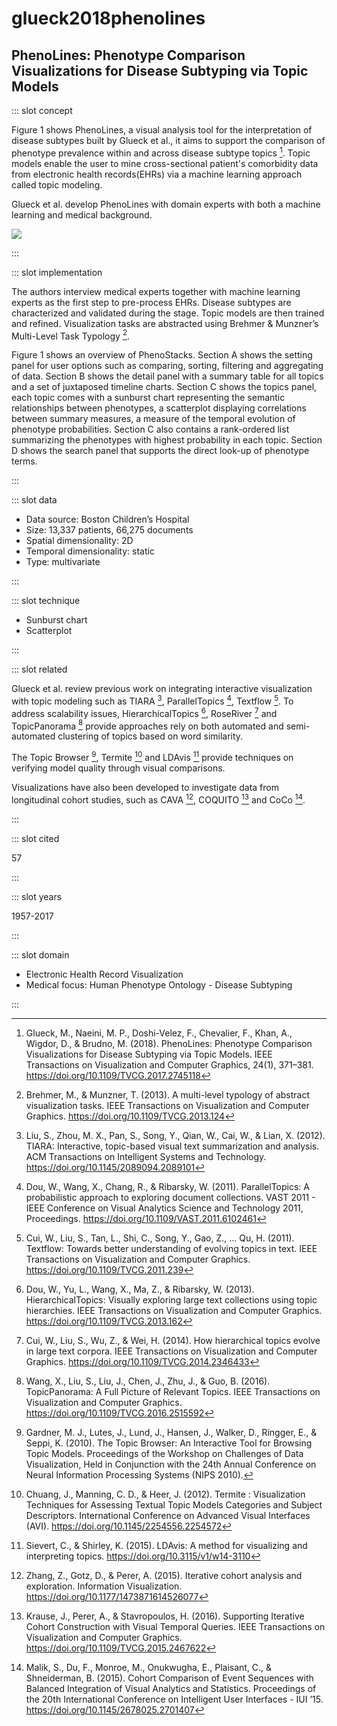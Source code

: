 # glueck2018phenolines

## PhenoLines: Phenotype Comparison Visualizations for Disease Subtyping via Topic Models

<Paper>

::: slot concept

Figure 1 shows PhenoLines, a visual analysis tool for the interpretation of disease subtypes built by Glueck et al., it aims to support the comparison of phenotype prevalence within and across disease subtype topics [^PhenoLines]. Topic models enable the user to mine cross-sectional patient's comorbidity data from electronic health records(EHRs) via a machine learning approach called topic modeling.

Glueck et al. develop PhenoLines with domain experts with both a machine learning and medical background.

![](https://share.henry.wang/v0ClW9/Y7oUpwkDkP+)

:::

::: slot implementation

The authors interview medical experts together with machine learning experts as the first step to pre-process EHRs. Disease subtypes are characterized and validated during the stage. Topic models are then trained and refined. Visualization tasks are abstracted using Brehmer & Munzner’s Multi-Level Task Typology [^BMMTT].

Figure 1 shows an overview of PhenoStacks. Section A shows the setting panel for user options such as comparing, sorting, filtering and aggregating of data. Section B shows the detail panel with a summary table for all topics and a set of juxtaposed timeline charts. Section C shows the topics panel, each topic comes with a sunburst chart representing the semantic relationships between phenotypes, a scatterplot displaying correlations between summary measures, a measure of the temporal evolution of phenotype probabilities. Section C also contains a rank-ordered list summarizing the phenotypes with highest probability in each topic. Section D shows the search panel that supports the direct look-up of phenotype terms.

:::

::: slot data

- Data source: Boston Children’s Hospital
- Size: 13,337 patients, 66,275 documents
- Spatial dimensionality: 2D
- Temporal dimensionality: static
- Type: multivariate

:::

::: slot technique

- Sunburst chart
- Scatterplot

:::

::: slot related

Glueck et al. review previous work on integrating interactive visualization with topic modeling such as TIARA [^TIARA], ParallelTopics [^ParallelTopics], Textflow [^Textflow]. To address scalability issues, HierarchicalTopics [^HierarchicalTopics], RoseRiver [^RoseRiver] and TopicPanorama [^TopicPanorama] provide approaches rely on both automated and semi-automated clustering of topics based on word similarity.

The Topic Browser [^TTB], Termite [^Termite] and LDAvis [^LDAvis] provide techniques on verifying model quality through visual comparisons.

Visualizations have also been developed to investigate data from longitudinal cohort studies, such as CAVA [^CAVA], COQUITO [^COQUITO] and CoCo [^CoCo].

:::

::: slot cited

57

:::

::: slot years

1957-2017

:::

::: slot domain

- Electronic Health Record Visualization
- Medical focus: Human Phenotype Ontology - Disease Subtyping

:::

</Paper>

[^PhenoLines]: Glueck, M., Naeini, M. P., Doshi-Velez, F., Chevalier, F., Khan, A., Wigdor, D., & Brudno, M. (2018). PhenoLines: Phenotype Comparison Visualizations for Disease Subtyping via Topic Models. IEEE Transactions on Visualization and Computer Graphics, 24(1), 371–381. https://doi.org/10.1109/TVCG.2017.2745118

[^BMMTT]: Brehmer, M., & Munzner, T. (2013). A multi-level typology of abstract visualization tasks. IEEE Transactions on Visualization and Computer Graphics. https://doi.org/10.1109/TVCG.2013.124

[^TIARA]: Liu, S., Zhou, M. X., Pan, S., Song, Y., Qian, W., Cai, W., & Lian, X. (2012). TIARA: Interactive, topic-based visual text summarization and analysis. ACM Transactions on Intelligent Systems and Technology. https://doi.org/10.1145/2089094.2089101

[^ParallelTopics]: Dou, W., Wang, X., Chang, R., & Ribarsky, W. (2011). ParallelTopics: A probabilistic approach to exploring document collections. VAST 2011 - IEEE Conference on Visual Analytics Science and Technology 2011, Proceedings. https://doi.org/10.1109/VAST.2011.6102461

[^Textflow]: Cui, W., Liu, S., Tan, L., Shi, C., Song, Y., Gao, Z., … Qu, H. (2011). Textflow: Towards better understanding of evolving topics in text. IEEE Transactions on Visualization and Computer Graphics. https://doi.org/10.1109/TVCG.2011.239

[^HierarchicalTopics]: Dou, W., Yu, L., Wang, X., Ma, Z., & Ribarsky, W. (2013). HierarchicalTopics: Visually exploring large text collections using topic hierarchies. IEEE Transactions on Visualization and Computer Graphics. https://doi.org/10.1109/TVCG.2013.162

[^RoseRiver]: Cui, W., Liu, S., Wu, Z., & Wei, H. (2014). How hierarchical topics evolve in large text corpora. IEEE Transactions on Visualization and Computer Graphics. https://doi.org/10.1109/TVCG.2014.2346433

[^TopicPanorama]: Wang, X., Liu, S., Liu, J., Chen, J., Zhu, J., & Guo, B. (2016). TopicPanorama: A Full Picture of Relevant Topics. IEEE Transactions on Visualization and Computer Graphics. https://doi.org/10.1109/TVCG.2016.2515592

[^TTB]: Gardner, M. J., Lutes, J., Lund, J., Hansen, J., Walker, D., Ringger, E., & Seppi, K. (2010). The Topic Browser: An Interactive Tool for Browsing Topic Models. Proceedings of the Workshop on Challenges of Data Visualization, Held in Conjunction with the 24th Annual Conference on Neural Information Processing Systems (NIPS 2010).

[^Termite]: Chuang, J., Manning, C. D., & Heer, J. (2012). Termite : Visualization Techniques for Assessing Textual Topic Models Categories and Subject Descriptors. International Conference on Advanced Visual Interfaces (AVI). https://doi.org/10.1145/2254556.2254572

[^LDAvis]: Sievert, C., & Shirley, K. (2015). LDAvis: A method for visualizing and interpreting topics. https://doi.org/10.3115/v1/w14-3110

[^Rind]: Rind, A., Wang, T. D., Aigner, W., Miksch, S., Wongsuphasawat, K., Plaisant, C., & Shneiderman, B. (2011). Interactive Information Visualization to Explore and Query Electronic Health Records. Foundations and Trends® in Human–Computer Interaction, 5(3), 207–298. https://doi.org/10.1561/1100000039

[^COQUITO]: Krause, J., Perer, A., & Stavropoulos, H. (2016). Supporting Iterative Cohort Construction with Visual Temporal Queries. IEEE Transactions on Visualization and Computer Graphics. https://doi.org/10.1109/TVCG.2015.2467622

[^CoCo]: Malik, S., Du, F., Monroe, M., Onukwugha, E., Plaisant, C., & Shneiderman, B. (2015). Cohort Comparison of Event Sequences with Balanced Integration of Visual Analytics and Statistics. Proceedings of the 20th International Conference on Intelligent User Interfaces - IUI ’15. https://doi.org/10.1145/2678025.2701407

[^CAVA]: Zhang, Z., Gotz, D., & Perer, A. (2015). Iterative cohort analysis and exploration. Information Visualization. https://doi.org/10.1177/1473871614526077